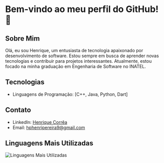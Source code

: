 # Bem-vindo ao meu perfil do GitHub! 👋

## Sobre Mim
Olá, eu sou Henrique, um entusiasta de tecnologia apaixonado por desenvolvimento de software. Estou sempre em busca de aprender novas tecnologias e contribuir para projetos interessantes. Atualmente, estou focado na minha graduação em Engenharia de Software no INATEL.

## Tecnologias
- Linguagens de Programação: [C++, Java, Python, Dart]

## Contato
- LinkedIn: [Henrique Corrêa](https://www.linkedin.com/in/henrique-corrêa-a889391b6/)
- Email: [hphenripereira9@gmail.com](mailto:hphenripereira9@gmail.com)

## Linguagens Mais Utilizadas
![Linguagens Mais Utilizadas](https://github-readme-stats.vercel.app/api/top-langs/?username=Chagaiz28&layout=compact&theme=dark)
